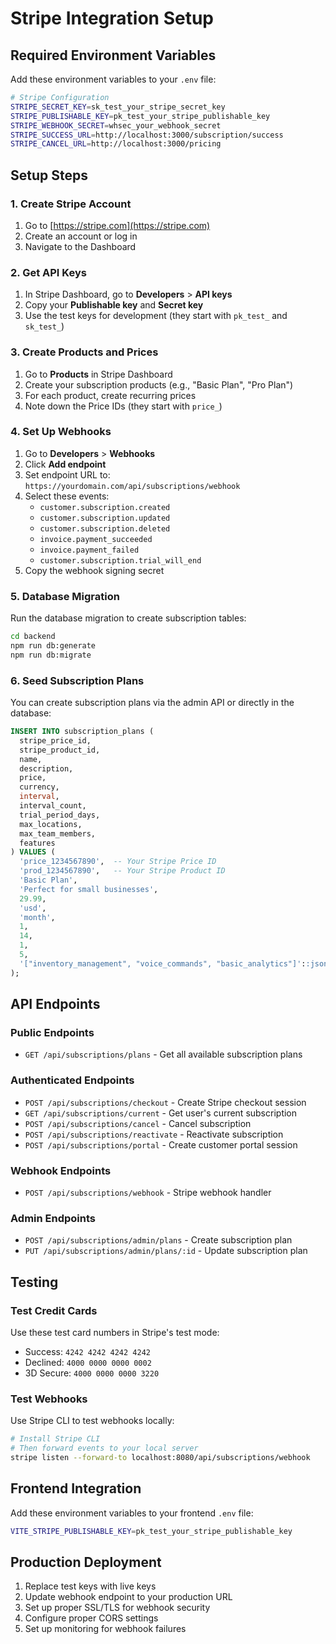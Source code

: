 # Stripe Integration Setup

## Required Environment Variables

Add these environment variables to your `.env` file:

```bash
# Stripe Configuration
STRIPE_SECRET_KEY=sk_test_your_stripe_secret_key
STRIPE_PUBLISHABLE_KEY=pk_test_your_stripe_publishable_key
STRIPE_WEBHOOK_SECRET=whsec_your_webhook_secret
STRIPE_SUCCESS_URL=http://localhost:3000/subscription/success
STRIPE_CANCEL_URL=http://localhost:3000/pricing
```

## Setup Steps

### 1. Create Stripe Account

1. Go to [https://stripe.com](https://stripe.com)
2. Create an account or log in
3. Navigate to the Dashboard

### 2. Get API Keys

1. In Stripe Dashboard, go to **Developers** > **API keys**
2. Copy your **Publishable key** and **Secret key**
3. Use the test keys for development (they start with `pk_test_` and `sk_test_`)

### 3. Create Products and Prices

1. Go to **Products** in Stripe Dashboard
2. Create your subscription products (e.g., "Basic Plan", "Pro Plan")
3. For each product, create recurring prices
4. Note down the Price IDs (they start with `price_`)

### 4. Set Up Webhooks

1. Go to **Developers** > **Webhooks**
2. Click **Add endpoint**
3. Set endpoint URL to: `https://yourdomain.com/api/subscriptions/webhook`
4. Select these events:
   - `customer.subscription.created`
   - `customer.subscription.updated`
   - `customer.subscription.deleted`
   - `invoice.payment_succeeded`
   - `invoice.payment_failed`
   - `customer.subscription.trial_will_end`
5. Copy the webhook signing secret

### 5. Database Migration

Run the database migration to create subscription tables:

```bash
cd backend
npm run db:generate
npm run db:migrate
```

### 6. Seed Subscription Plans

You can create subscription plans via the admin API or directly in the database:

```sql
INSERT INTO subscription_plans (
  stripe_price_id,
  stripe_product_id,
  name,
  description,
  price,
  currency,
  interval,
  interval_count,
  trial_period_days,
  max_locations,
  max_team_members,
  features
) VALUES (
  'price_1234567890',  -- Your Stripe Price ID
  'prod_1234567890',   -- Your Stripe Product ID
  'Basic Plan',
  'Perfect for small businesses',
  29.99,
  'usd',
  'month',
  1,
  14,
  1,
  5,
  '["inventory_management", "voice_commands", "basic_analytics"]'::jsonb
);
```

## API Endpoints

### Public Endpoints

- `GET /api/subscriptions/plans` - Get all available subscription plans

### Authenticated Endpoints

- `POST /api/subscriptions/checkout` - Create Stripe checkout session
- `GET /api/subscriptions/current` - Get user's current subscription
- `POST /api/subscriptions/cancel` - Cancel subscription
- `POST /api/subscriptions/reactivate` - Reactivate subscription
- `POST /api/subscriptions/portal` - Create customer portal session

### Webhook Endpoints

- `POST /api/subscriptions/webhook` - Stripe webhook handler

### Admin Endpoints

- `POST /api/subscriptions/admin/plans` - Create subscription plan
- `PUT /api/subscriptions/admin/plans/:id` - Update subscription plan

## Testing

### Test Credit Cards

Use these test card numbers in Stripe's test mode:

- Success: `4242 4242 4242 4242`
- Declined: `4000 0000 0000 0002`
- 3D Secure: `4000 0000 0000 3220`

### Test Webhooks

Use Stripe CLI to test webhooks locally:

```bash
# Install Stripe CLI
# Then forward events to your local server
stripe listen --forward-to localhost:8080/api/subscriptions/webhook
```

## Frontend Integration

Add these environment variables to your frontend `.env` file:

```bash
VITE_STRIPE_PUBLISHABLE_KEY=pk_test_your_stripe_publishable_key
```

## Production Deployment

1. Replace test keys with live keys
2. Update webhook endpoint to your production URL
3. Set up proper SSL/TLS for webhook security
4. Configure proper CORS settings
5. Set up monitoring for webhook failures
